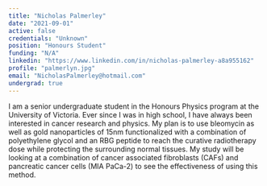 ```yaml
---
title: "Nicholas Palmerley"
date: "2021-09-01"
active: false
credentials: "Unknown"
position: "Honours Student"
funding: "N/A"
linkedin: "https://www.linkedin.com/in/nicholas-palmerley-a8a955162"
profile: "palmerlyn.jpg"
email: "NicholasPalmerley@hotmail.com"
undergrad: true
---
```


I am a senior undergraduate student in the Honours Physics program at the University of Victoria. Ever since I was in high school, I have always been interested in cancer research and physics. My plan is to use bleomycin as well as gold nanoparticles of 15nm functionalized with a combination of polyethylene glycol and an RBG peptide to reach the curative radiotherapy dose while protecting the surrounding normal tissues. My study will be looking at a combination of cancer associated fibroblasts (CAFs) and pancreatic cancer cells (MIA PaCa-2) to see the effectiveness of using this method.
